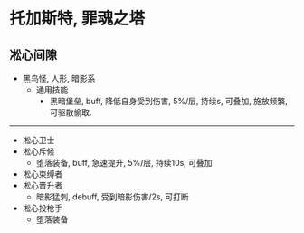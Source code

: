 # 托加斯特, 罪魂之塔
  凇心间隙
  -----
  * 黑鸟怪, 人形, 暗影系
    * 通用技能
        * 黑暗堡垒, buff, 降低自身受到伤害, 5%/层, 持续s, 可叠加, 施放频繁,  可驱散偷取. 
  -----
  * 凇心卫士
  * 凇心斥候
    * 堕落装备, buff,  急速提升, 5%/层, 持续10s, 可叠加
  * 凇心束缚者
  * 凇心晋升者
    * 暗影猛刺, debuff, 受到暗影伤害/2s, 可打断
  * 凇心投枪手
    * 堕落装备
